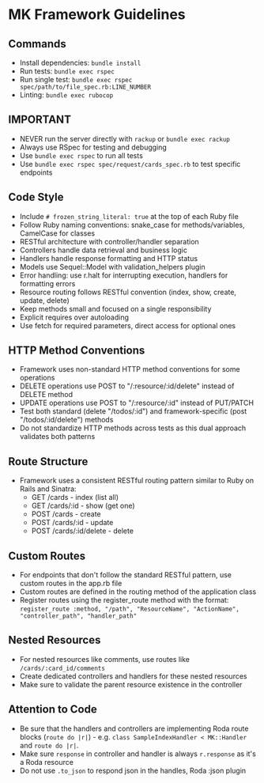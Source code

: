 # MK Framework Guidelines

## Commands
- Install dependencies: `bundle install`
- Run tests: `bundle exec rspec`
- Run single test: `bundle exec rspec spec/path/to/file_spec.rb:LINE_NUMBER`
- Linting: `bundle exec rubocop`

## IMPORTANT
- NEVER run the server directly with `rackup` or `bundle exec rackup`
- Always use RSpec for testing and debugging
- Use `bundle exec rspec` to run all tests
- Use `bundle exec rspec spec/request/cards_spec.rb` to test specific endpoints

## Code Style
- Include `# frozen_string_literal: true` at the top of each Ruby file
- Follow Ruby naming conventions: snake_case for methods/variables, CamelCase for classes
- RESTful architecture with controller/handler separation
- Controllers handle data retrieval and business logic
- Handlers handle response formatting and HTTP status
- Models use Sequel::Model with validation_helpers plugin
- Error handling: use r.halt for interrupting execution, handlers for formatting errors
- Resource routing follows RESTful convention (index, show, create, update, delete)
- Keep methods small and focused on a single responsibility
- Explicit requires over autoloading
- Use fetch for required parameters, direct access for optional ones

## HTTP Method Conventions
- Framework uses non-standard HTTP method conventions for some operations
- DELETE operations use POST to "/:resource/:id/delete" instead of DELETE method
- UPDATE operations use POST to "/:resource/:id" instead of PUT/PATCH
- Test both standard (delete "/todos/:id") and framework-specific (post "/todos/:id/delete") methods
- Do not standardize HTTP methods across tests as this dual approach validates both patterns

## Route Structure
- Framework uses a consistent RESTful routing pattern similar to Ruby on Rails and Sinatra:
  - GET /cards - index (list all)
  - GET /cards/:id - show (get one)
  - POST /cards - create
  - POST /cards/:id - update
  - POST /cards/:id/delete - delete

## Custom Routes
- For endpoints that don't follow the standard RESTful pattern, use custom routes in the app.rb file
- Custom routes are defined in the routing method of the application class
- Register routes using the register_route method with the format:
  `register_route :method, "/path", "ResourceName", "ActionName", "controller_path", "handler_path"`

## Nested Resources
- For nested resources like comments, use routes like `/cards/:card_id/comments`
- Create dedicated controllers and handlers for these nested resources
- Make sure to validate the parent resource existence in the controller

## Attention to Code
- Be sure that the handlers and controllers are implementing Roda route blocks (```route do |r|```) - e.g. ```class SampleIndexHandler < MK::Handler``` and ```route do |r|```.
- Make sure `response` in controller and handler is always `r.response` as it's a Roda resource
- Do not use `.to_json` to respond json in the handles, Roda :json plugin